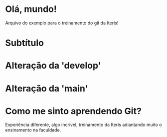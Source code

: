 # Olá, mundo!

Arquivo do exemplo para o treinamento do git da Iteris!

# Subtítulo

# Alteração da 'develop'
# Alteração da 'main'

# Como me sinto aprendendo Git?

Experiência diferente, algo incrível, treinamento da Iteris adiantando muito o ensinamento na faculdade.
